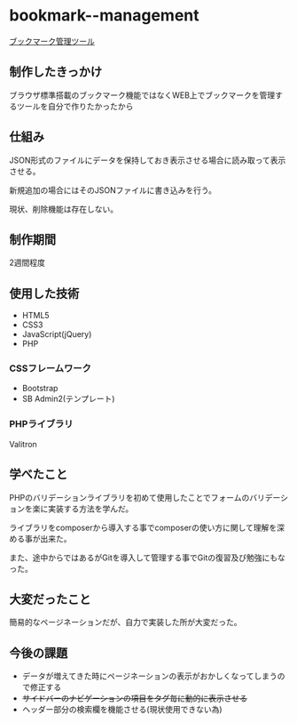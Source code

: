 # bookmark--management
[ブックマーク管理ツール](http://mizukazu.com/bookmark-management/)

## 制作したきっかけ
ブラウザ標準搭載のブックマーク機能ではなくWEB上でブックマークを管理するツールを自分で作りたかったから

## 仕組み
JSON形式のファイルにデータを保持しておき表示させる場合に読み取って表示させる。

新規追加の場合にはそのJSONファイルに書き込みを行う。

現状、削除機能は存在しない。

## 制作期間
2週間程度

## 使用した技術
* HTML5
* CSS3
* JavaScript(jQuery)
* PHP

### CSSフレームワーク
* Bootstrap
* SB Admin2(テンプレート)

### PHPライブラリ
Valitron

## 学べたこと
PHPのバリデーションライブラリを初めて使用したことでフォームのバリデーションを楽に実装する方法を学んだ。

ライブラリをcomposerから導入する事でcomposerの使い方に関して理解を深める事が出来た。

また、途中からではあるがGitを導入して管理する事でGitの復習及び勉強にもなった。

## 大変だったこと
簡易的なページネーションだが、自力で実装した所が大変だった。

## 今後の課題
* データが増えてきた時にページネーションの表示がおかしくなってしまうので修正する
* ~~サイドバーのナビゲーションの項目をタグ毎に動的に表示させる~~
* ヘッダー部分の検索欄を機能させる(現状使用できない為)

